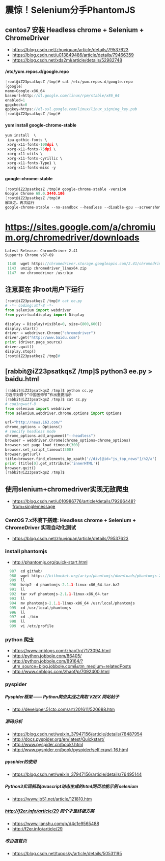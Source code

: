 # 震惊！Selenium分手PhantomJS

## centos7 安装 Headless chrome + Selenium + ChromeDriver
* https://blog.csdn.net/zhuyiquan/article/details/79537623
* https://blog.csdn.net/u013849486/article/details/79466359
* https://blog.csdn.net/xds2ml/article/details/52982748
#### /etc/yum.repos.d/google.repo
```c
[root@iZ23psatkqsZ /tmp]# cat /etc/yum.repos.d/google.repo   
[google]
name=Google-x86_64
baseurl=http://dl.google.com/linux/rpm/stable/x86_64
enabled=1
gpgcheck=0
gpgkey=https://dl-ssl.google.com/linux/linux_signing_key.pub
[root@iZ23psatkqsZ /tmp]# 
```
#### yum install google-chrome-stable

```c
yum install  \
 ipa-gothic-fonts \
 xorg-x11-fonts-100dpi \
 xorg-x11-fonts-75dpi \
 xorg-x11-utils \
 xorg-x11-fonts-cyrillic \
 xorg-x11-fonts-Type1 \
 xorg-x11-fonts-misc -y
```
#### google-chrome-stable
```c
[root@iZ23psatkqsZ /tmp]# google-chrome-stable -version
Google Chrome 68.0.3440.106 
[root@iZ23psatkqsZ /tmp]# 
解决之。再次运行 
google-chrome-stable --no-sandbox --headless --disable-gpu --screenshot https://www.suning.com/。访问成功，生成截图。 
```
# https://sites.google.com/a/chromium.org/chromedriver/downloads
```
Latest Release: ChromeDriver 2.41
Supports Chrome v67-69
```
```c
 1140  wget https://chromedriver.storage.googleapis.com/2.41/chromedriver_linux64.zip
 1143  unzip chromedriver_linux64.zip 
 1147  mv chromedriver /usr/bin
```
## 注意要在 非root用户下运行
```python
[root@iZ23psatkqsZ /tmp]# cat ee.py
# -*- coding:utf-8 -*-
from selenium import webdriver
from pyvirtualdisplay import Display
 
display = Display(visible=0, size=(800,600))
display.start()
driver = webdriver.Chrome("chromedriver")
driver.get("http://www.baidu.com")
print (driver.page_source)
driver.quit()
display.stop()
[root@iZ23psatkqsZ /tmp]# 
```
## [rabbit@iZ23psatkqsZ /tmp]$ python3 ee.py > baidu.html

```python
[rabbit@iZ23psatkqsZ /tmp]$ python cc.py
习近平对首个“中国医师节”作出重要指示
[rabbit@iZ23psatkqsZ /tmp]$ cat cc.py
# coding=utf-8
from selenium import webdriver
from selenium.webdriver.chrome.options import Options

url="http://news.163.com/"
chrome_options = Options()
# specify headless mode
chrome_options.add_argument("--headless")
browser = webdriver.Chrome(chrome_options=chrome_options)
browser.set_page_load_timeout(300)
browser.set_script_timeout(300)
browser.get(url)
title=browser.find_elements_by_xpath('//div[@id="js_top_news"]/h2/a')
print (title[0].get_attribute('innerHTML'))
browser.quit()
[rabbit@iZ23psatkqsZ /tmp]$ 
```
## 使用slenium+chromedriver实现无敌爬虫
* https://blog.csdn.net/u010986776/article/details/79266448?from=singlemessage


### CentOS 7.x环境下搭建: Headless chrome + Selenium + ChromeDriver 实现自动化测试
* https://blog.csdn.net/zhuyiquan/article/details/79537623

### install phantomjs
* http://phantomjs.org/quick-start.html
``` go
  987  cd github/
  988  wget https://bitbucket.org/ariya/phantomjs/downloads/phantomjs-2.1.1-linux-x86_64.tar.bz2
  989  ll
  990  bzip2 -d phantomjs-2.1.1-linux-x86_64.tar.bz2
  991  ll
  992  tar xvf phantomjs-2.1.1-linux-x86_64.tar 
  993  ll
  994  mv phantomjs-2.1.1-linux-x86_64 /usr/local/phantomjs
  995  cd /usr/local/phantomjs
  996  ll
  997  cd ./bin
  998  ll
  999  vi /etc/profile
```

### python 爬虫
* https://www.cnblogs.com/zhaof/p/7173094.html
* http://python.jobbole.com/86405/
* http://python.jobbole.com/89164/?utm_source=blog.jobbole.com&utm_medium=relatedPosts
* http://www.cnblogs.com/zhaof/p/7092400.html

### pyspider
##### Pyspider框架 —— Python爬虫实战之爬取 V2EX 网站帖子
* http://developer.51cto.com/art/201611/520688.htm
##### 源码分析
* https://blog.csdn.net/weixin_37947156/article/details/76487954
* http://docs.pyspider.org/en/latest/Quickstart/
* http://www.pyspider.cn/book/.html
* http://www.pyspider.cn/book/pyspider/self.crawl-16.html
##### pyspider的使用
* https://blog.csdn.net/weixin_37947156/article/details/76495144

##### Python3实现抓取javascript动态生成的html网页功能示例 selenium
* https://www.jb51.net/article/121810.htm

##### http://f2er.info/article/29 则个才是终极方案
* https://www.jianshu.com/p/d4c1e9565488
* http://f2er.info/article/29
##### 改百度首页
* https://blog.csdn.net/tuposky/article/details/50531195
